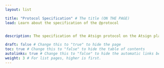 ```yaml
---
layout: list

title: "Protocol Specification" # The title (ON THE PAGE)
lead: Learn about the specification of the @protocol


description: The specification of the Atsign protocol on the Atsign platform

draft: false # Change this to "true" to hide the page
toc: true # Change this to "false" to hide the table of contents
autolinks: true # Change this to "false" to hide the automatic links below your content
weight: 3 # For list pages, higher is first.
---
```

